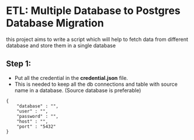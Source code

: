 # ETL: Multiple Database to Postgres Database Migration

this project aims to write a script which will help to fetch data from different database and store them in a single database


## Step 1:

- Put all the credential in the <b>credential.json</b> file.
- This is needed to keep all the db connections and table with source name in a database. (Source database is preferable)


```
{
    "database" : "",
    "user" : "",
    "password" : "",
    "host" : "",
    "port" : "5432"
}
```

